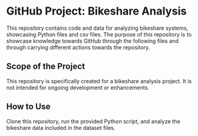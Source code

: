 # GitHub Project: Bikeshare Analysis

This repository contains code and data for analyzing bikeshare systems, showcasing Python files and csv files.
The purpose of this repository is to showcase knowledge towards GitHub through the following files and through carrying different actions towards the repository.

## Scope of the Project
This repository is specifically created for a bikeshare analysis project. It is not intended for ongoing development or enhancements.

## How to Use
Clone this repository, run the provided Python script, and analyze the bikeshare data included in the dataset files.
